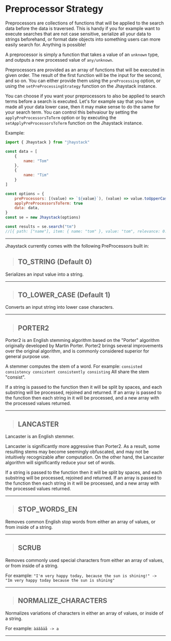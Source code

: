 # Preprocessor Strategy

Preprocessors are collections of functions that will be applied to the search data before the data is traversed. This is handy if you for example want to execute searches that are not case sensitive, serialize all your data to strings beforehand, or format date objects into something users can more easily search for. Anything is possible!

A preprocessor is simply a function that takes a value of an `unknown` type, and outputs a new processed value of `any/unknown`.

Preprocessors are provided as an array of functions that will be executed in given order. The result of the first function will be the input for the second, and so on. You can either provide them using the `preProcessing` option, or using the `setPreProcessingStrategy` function on the Jhaystack instance.

You can choose if you want your preprocessors to also be applied to search terms before a search is executed. Let's for example say that you have made all your data lower case, then it may make sense to do the same for your search term. You can control this behvaiour by setting the `applyPreProcessorsToTerm` option or by executing the `setApplyPreProcessorsToTerm` function on the Jhaystack instance.
    
Example:
```javascript
import { Jhaystack } from "jhaystack"

const data = [
    {
        name: "Tom"
    },
    {
        name: "Tim"
    }
]

const options = {
    preProcessors: [(value) => `${value}`), (value) => value.toUpperCase()]
    applyPreProcessorsToTerm: true
    data: data,
}
const se = new Jhaystack(options)

const results = se.search("tm")
//[{ path: ["name"], item: { name: "tom" }, value: "tom", relevance: 0.749999995, comparisonScore: 0.49999999, comparisonIndex: 0 }, { path: ["name"], item: { name: "tim" }, value: "tim", relevance: 0.749999995, comparisonScore: 0.49999999, comparisonIndex: 0 }]
```

---

Jhaystack currently comes with the following PreProcessors built in:

> ## TO_STRING (Default 0)

Serializes an input value into a string.

---

> ## TO_LOWER_CASE (Default 1)

Converts an input string into lower case characters.

---

> ## PORTER2

Porter2 is an English stemming algorithm based on the "Porter" algorithm originally developed by Martin Porter. Porter2 brings several improvements over the original algorithm, and is commonly considered superior for general purpose use.

A stemmer computes the stem of a word. For example:
`
consisted
consistency
consistent
consistently
consisting
`
All share the stem "consist".

If a string is passed to the function then it will be split by spaces, and each substring will be processed, rejoined and returned. If an array is passed to the function then each string in it will be processed, and a new array with the processed values returned.

---

> ## LANCASTER

Lancaster is an English stemmer. 

Lancaster is significantly more aggressive than Porter2. As a result, some resulting stems may become seemingly obfuscated, and may not be intuitively recognizable after computation. On the other hand, the Lancaster algorithm will significantly reduce your set of words.

If a string is passed to the function then it will be split by spaces, and each substring will be processed, rejoined and returned. If an array is passed to the function then each string in it will be processed, and a new array with the processed values returned.

---

> ## STOP_WORDS_EN

Removes common English stop words from either an array of values, or from inside of a string.

---

> ## SCRUB

Removes commonly used special characters from either an array of values, or from inside of a string.

For example: `"I'm very happy today, because the sun is shining!" -> "Im very happy today because the sun is shining"`

---

> ## NORMALIZE_CHARACTERS

Normalizes variations of characters in either an array of values, or inside of a string.

For example:
`àáâãäå -> a`

---
